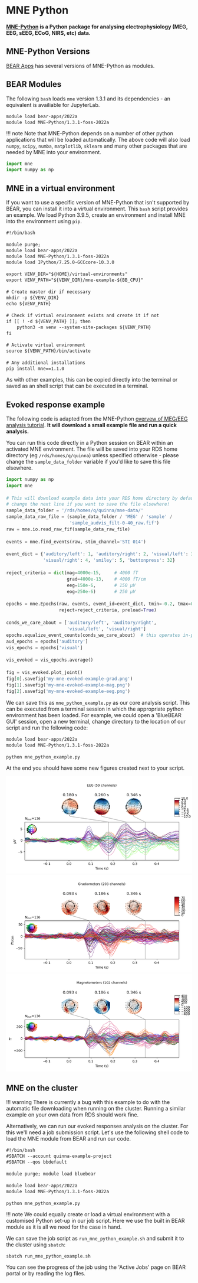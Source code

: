 # MNE Python

<b>[MNE-Python](https://mne.tools/stable/index.html) is a Python package for analysing electrophysiology (MEG, EEG, sEEG, ECoG, NIRS, etc) data.</b>

## MNE-Python Versions

[BEAR Apps](https://bear-apps.bham.ac.uk/applications/MNE-Python/) has several versions of MNE-Python as modules.

## BEAR Modules

The following `bash` loads `mne` version 1.3.1 and its dependencies - an equivalent is availiable for JupyterLab.

``` shell
module load bear-apps/2022a
module load MNE-Python/1.3.1-foss-2022a
```

!!! note
    Note that MNE-Python depends on a number of other python applications that will be loaded automatically. The above code will also load `numpy`, `scipy`, `numba`, `matplotlib`, `sklearn` and many other packages that are needed by MNE into your environment.

```python
import mne
import numpy as np
```

## MNE in a virtual environment

If you want to use a specific version of MNE-Python that isn't supported by BEAR, you can install it into a virtual environment. This `bash` script provides an example. We load Python 3.9.5, create an environment and install MNE into the environment using `pip`.

``` slurm
#!/bin/bash

module purge;
module load bear-apps/2022a
module load MNE-Python/1.3.1-foss-2022a
module load IPython/7.25.0-GCCcore-10.3.0

export VENV_DIR="${HOME}/virtual-environments"
export VENV_PATH="${VENV_DIR}/mne-example-${BB_CPU}"

# Create master dir if necessary
mkdir -p ${VENV_DIR}
echo ${VENV_PATH}

# Check if virtual environment exists and create it if not
if [[ ! -d ${VENV_PATH} ]]; then
    python3 -m venv --system-site-packages ${VENV_PATH}
fi

# Activate virtual environment
source ${VENV_PATH}/bin/activate

# Any additional installations
pip install mne==1.1.0
```

As with other examples, this can be copied directly into the terminal or saved as an shell script that can be executed in a terminal.

## Evoked response example

The following code is adapted from the MNE-Python [overvew of MEG/EEG analysis tutorial](https://mne.tools/stable/auto_tutorials/intro/10_overview.html#sphx-glr-auto-tutorials-intro-10-overview-py). <b>It will download a small example file and run a quick analysis.</b>

You can run this code directly in a Python session on BEAR within an activated MNE environment. The file will be saved into your RDS home directory (eg `/rds/homes/q/quinna`) unless specified otherwise - please change the `sample_data_folder` variable if you'd like to save this file elsewhere.

```python
import numpy as np
import mne

# This will download example data into your RDS home directory by default -
# change the next line if you want to save the file elsewhere!
sample_data_folder = '/rds/homes/q/quinna/mne-data/'
sample_data_raw_file = (sample_data_folder / 'MEG' / 'sample' /
                        'sample_audvis_filt-0-40_raw.fif')
raw = mne.io.read_raw_fif(sample_data_raw_file)

events = mne.find_events(raw, stim_channel='STI 014')

event_dict = {'auditory/left': 1, 'auditory/right': 2, 'visual/left': 3,
              'visual/right': 4, 'smiley': 5, 'buttonpress': 32}

reject_criteria = dict(mag=4000e-15,     # 4000 fT
                       grad=4000e-13,    # 4000 fT/cm
                       eeg=150e-6,       # 150 µV
                       eog=250e-6)       # 250 µV

epochs = mne.Epochs(raw, events, event_id=event_dict, tmin=-0.2, tmax=0.5,
                    reject=reject_criteria, preload=True)

conds_we_care_about = ['auditory/left', 'auditory/right',
                       'visual/left', 'visual/right']
epochs.equalize_event_counts(conds_we_care_about)  # this operates in-place
aud_epochs = epochs['auditory']
vis_epochs = epochs['visual']

vis_evoked = vis_epochs.average()

fig = vis_evoked.plot_joint()
fig[0].savefig('my-mne-evoked-example-grad.png')
fig[1].savefig('my-mne-evoked-example-mag.png')
fig[2].savefig('my-mne-evoked-example-eeg.png')
```

We can save this as `mne_python_example.py` as our core analysis script. This can be executed from a terminal session in which the appropriate python environment has been loaded. For example, we could open a 'BlueBEAR GUI' session, open a new terminal, change directory to the location of our script and run the following code:

```shell
module load bear-apps/2022a
module load MNE-Python/1.3.1-foss-2022a

python mne_python_example.py
```

At the end you should have some new figures created next to your script.

![An EEG Evoked Response](../../images/mne/my-mne-evoked-example-eeg.png)
![A Gradiometer Evoked Response](../../images/mne/my-mne-evoked-example-grad.png)
![A Magnetometer Evoked Response](../../images/mne/my-mne-evoked-example-mag.png)

## MNE on the cluster

!!! warning
    There is currently a bug with this example to do with the automatic file downloading when running on the cluster. Running a similar example on your own data from RDS should work fine.

Alternatively, we can run our evoked responses analysis on the cluster. For this we'll need a job submission script. Let's use the following shell code to load the MNE module from BEAR and run our code.

```shell
#!/bin/bash
#SBATCH --account quinna-example-project
#SBATCH --qos bbdefault

module purge; module load bluebear

module load bear-apps/2022a
module load MNE-Python/1.3.1-foss-2022a

python mne_python_example.py
```

!!! note
    We could equally create or load a virtual environment with a customised Python set-up in our job script. Here we use the built in BEAR module as it is all we need for the case in hand.

We can save the job script as `run_mne_python_example.sh` and submit it to the cluster using `sbatch`:

```shell
sbatch run_mne_python_example.sh
```

You can see the progress of the job using the 'Active Jobs' page on BEAR portal or by reading the log files.